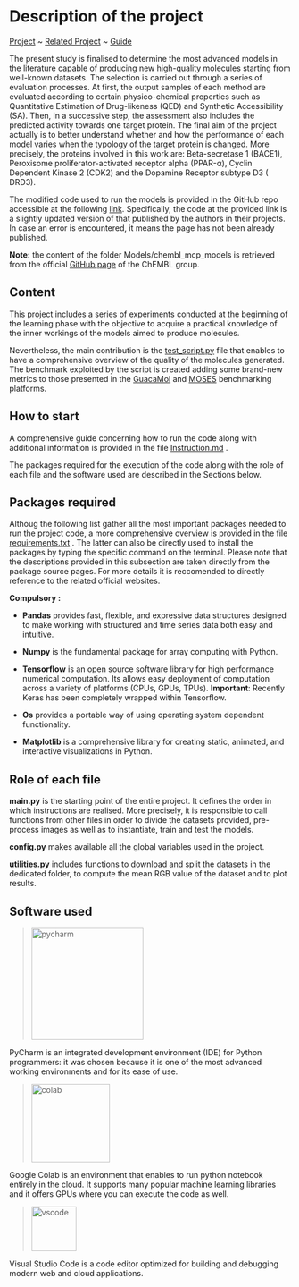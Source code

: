 # Description of the project

[Project](https://github.com/EdoardoGruppi/Graph_Based_Learning_For_Drug_Discovery) ~ [Related Project](https://github.com/EdoardoGruppi/Drug_Design_Models)
 ~ [Guide](https://github.com/EdoardoGruppi/Graph_Based_Learning_For_Drug_Discovery/blob/main/Instructions.md)

The present study is finalised to determine the most advanced models in the literature capable of producing new
high-quality molecules starting from well-known datasets. The selection is carried out through a series of evaluation
processes. At first, the output samples of each method are evaluated according to certain physico-chemical properties
such as Quantitative Estimation of Drug-likeness (QED) and Synthetic Accessibility (SA). Then, in a successive step, the
assessment also includes the predicted activity towards one target protein. The final aim of the project actually is to
better understand whether and how the performance of each model varies when the typology of the target protein is
changed. More precisely, the proteins involved in this work are:  Beta-secretase 1 (BACE1), Peroxisome
proliferator-activated receptor alpha (PPAR-α), Cyclin Dependent Kinase 2 (CDK2) and the Dopamine Receptor subtype D3 (
DRD3).

The modified code used to run the models is provided in the GitHub repo accessible at the
following [link](https://github.com/EdoardoGruppi/Drug_Design_Models). Specifically, the code at the provided link is a
slightly updated version of that published by the authors in their projects. In case an error is encountered, it means
the page has not been already published.

**Note:** the content of the folder Models/chembl_mcp_models is retrieved from the official
[GitHub page](https://github.com/chembl/of_conformal) of the ChEMBL group.

## Content

This project includes a series of experiments conducted at the beginning of the learning phase with the objective to
acquire a practical knowledge of the inner workings of the models aimed to produce molecules.

Nevertheless, the main contribution is
the [test_script.py](https://github.com/EdoardoGruppi/Deep_Understanding_of_AI_Based_Drug_Discovery/blob/main/test_script.py)
file that enables to have a comprehensive overview of the quality of the molecules generated. The benchmark exploited by
the script is created adding some brand-new metrics to those presented in
the [GuacaMol](https://github.com/BenevolentAI/guacamol) and [MOSES](https://github.com/molecularsets/moses)
benchmarking platforms.

## How to start

A comprehensive guide concerning how to run the code along with additional information is provided in the
file [Instruction.md](https://github.com/EdoardoGruppi/Graph_Based_Learning_For_Drug_Discovery/blob/main/Instructions.md)
.

The packages required for the execution of the code along with the role of each file and the software used are described
in the Sections below.

## Packages required

Althoug the following list gather all the most important packages needed to run the project code, a more comprehensive
overview is provided in the
file [requirements.txt](https://github.com/EdoardoGruppi/Graph_Based_Learning_For_Drug_Discovery/blob/main/requirements.txt)
. The latter can also be directly used to install the packages by typing the specific command on the terminal. Please
note that the descriptions provided in this subsection are taken directly from the package source pages. For more
details it is reccomended to directly reference to the related official websites.

**Compulsory :**

- **Pandas** provides fast, flexible, and expressive data structures designed to make working with structured and time
  series data both easy and intuitive.

- **Numpy** is the fundamental package for array computing with Python.

- **Tensorflow** is an open source software library for high performance numerical computation. Its allows easy
  deployment of computation across a variety of platforms (CPUs, GPUs, TPUs). **Important**: Recently Keras has been
  completely wrapped within Tensorflow.

- **Os** provides a portable way of using operating system dependent functionality.

- **Matplotlib** is a comprehensive library for creating static, animated, and interactive visualizations in Python.

## Role of each file

**main.py** is the starting point of the entire project. It defines the order in which instructions are realised. More
precisely, it is responsible to call functions from other files in order to divide the datasets provided, pre-process
images as well as to instantiate, train and test the models.

**config.py** makes available all the global variables used in the project.

**utilities.py** includes functions to download and split the datasets in the dedicated folder, to compute the mean RGB
value of the dataset and to plot results.

## Software used

> <img src="https://financesonline.com/uploads/2019/08/PyCharm_Logo1.png" width="200" alt="pycharm">

PyCharm is an integrated development environment (IDE) for Python programmers: it was chosen because it is one of the
most advanced working environments and for its ease of use.

> <img src="https://cdn-images-1.medium.com/max/1200/1*Lad06lrjlU9UZgSTHUoyfA.png" width="140" alt="colab">

Google Colab is an environment that enables to run python notebook entirely in the cloud. It supports many popular
machine learning libraries and it offers GPUs where you can execute the code as well.

> <img src="https://user-images.githubusercontent.com/674621/71187801-14e60a80-2280-11ea-94c9-e56576f76baf.png" width="80" alt="vscode">

Visual Studio Code is a code editor optimized for building and debugging modern web and cloud applications.

